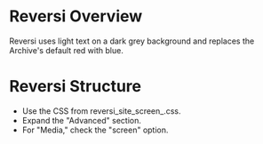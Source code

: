 # Reversi Overview

Reversi uses light text on a dark grey background and replaces the Archive's
default red with blue.

# Reversi Structure

* Use the CSS from reversi_site_screen_.css.
* Expand the "Advanced" section.
* For "Media," check the "screen" option.
